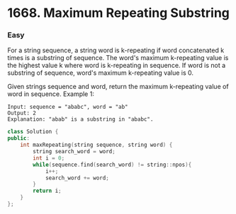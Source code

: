 # 1668. Maximum Repeating Substring
### Easy

For a string sequence, a string word is k-repeating if word concatenated k times is a substring of sequence. The word's maximum k-repeating value is the highest value k where word is k-repeating in sequence. If word is not a substring of sequence, word's maximum k-repeating value is 0.

Given strings sequence and word, return the maximum k-repeating value of word in sequence.
    Example 1:

    Input: sequence = "ababc", word = "ab"
    Output: 2
    Explanation: "abab" is a substring in "ababc".

```cpp
class Solution {
public:
    int maxRepeating(string sequence, string word) {
        string search_word = word;
        int i = 0;
        while(sequence.find(search_word) != string::npos){
            i++;
            search_word += word;
        }
        return i;
    }
};
```